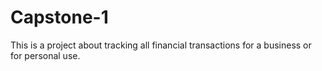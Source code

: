 # Capstone-1
This is a project about tracking  all financial transactions for a business or for personal use.

